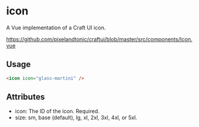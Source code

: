 # icon

A Vue implementation of a Craft UI icon.

https://github.com/pixelandtonic/craftui/blob/master/src/components/Icon.vue

## Usage

```html
<icon icon="glass-martini" />
```

## Attributes

- icon: The ID of the icon. Required.
- size: sm, base (default), lg, xl, 2xl, 3xl, 4xl, or 5xl.
